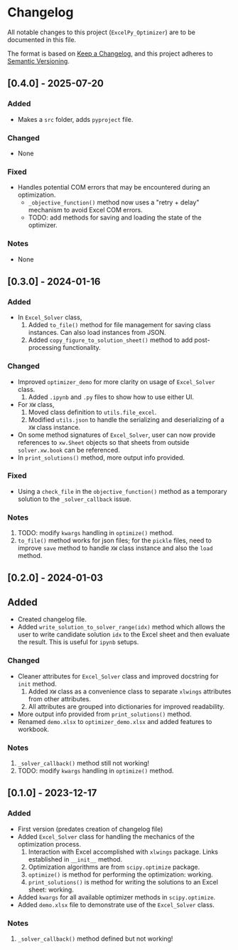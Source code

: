 # Changelog

All notable changes to this project (`ExcelPy_Optimizer`) are to be documented in this file.

The format is based on [Keep a Changelog](https://keepachangelog.com/en/1.1.0/),
and this project adheres to [Semantic Versioning](https://semver.org/spec/v2.0.0.html).

## [0.4.0] - 2025-07-20

### Added

* Makes a `src` folder, adds `pyproject` file.

### Changed

* None

### Fixed

* Handles potential COM errors that may be encountered during an optimization.
  * `_objective_function()` method now uses a "retry + delay" mechanism to avoid Excel COM errors.
  * TODO: add methods for saving and loading the state of the optimizer.

### Notes

* None

## [0.3.0] - 2024-01-16

### Added

- In `Excel_Solver` class,
  1. Added `to_file()` method for file management for saving class instances. Can also load instances from JSON.
  2. Added `copy_figure_to_solution_sheet()` method to add post-processing functionality.

### Changed

- Improved `optimizer_demo` for more clarity on usage of `Excel_Solver` class.
  1. Added `.ipynb` and `.py` files to show how to use either UI.
- For `XW` class,
  1. Moved class definition to `utils.file_excel`.
  2. Modified `utils.json` to handle the serializing and deserializing of a `XW` class instance.
- On some method signatures of `Excel_Solver`, user can now provide references to `xw.Sheet` objects so that sheets from outside `solver.xw.book` can be referenced.
- In `print_solutions()` method, more output info provided.

### Fixed

- Using a `check_file` in the `objective_function()` method as a temporary solution to the `_solver_callback` issue.

### Notes

1. TODO: modify `kwargs` handling in `optimize()` method.
2. `to_file()` method works for json files; for the `pickle` files, need to improve `save` method to handle `XW` class instance and also the `load` method.

## [0.2.0] - 2024-01-03

## Added

- Created changelog file.
- Added `write_solution_to_solver_range(idx)` method which allows the user to write candidate solution `idx` to the Excel sheet and then evaluate the result. This is useful for `ipynb` setups.

### Changed

- Cleaner attributes for `Excel_Solver` class and improved docstring for `init` method.
  1. Added `XW` class as a convenience class to separate `xlwings` attributes from other attributes.
  2. All attributes are grouped into dictionaries for improved readability.
- More output info provided from `print_solutions()` method.
- Renamed `demo.xlsx` to `optimizer_demo.xlsx` and added features to workbook.

### Notes

1. `_solver_callback()` method still not working!
2. TODO: modify `kwargs` handling in `optimize()` method.

## [0.1.0] - 2023-12-17

### Added

- First version (predates creation of changelog file)
- Added `Excel_Solver` class for handling the mechanics of the optimization process.
  1. Interaction with Excel accomplished with `xlwings` package. Links established in `__init__` method.
  2. Optimization algorithms are from `scipy.optimize` package.
  3. `optimize()` is method for performing the optimization: working.
  4. `print_solutions()` is method for writing the solutions to an Excel sheet: working.
- Added `kwargs` for all available optimizer methods in `scipy.optimize`.
- Added `demo.xlsx` file to demonstrate use of the `Excel_Solver` class.

### Notes

1. `_solver_callback()` method defined but not working!
